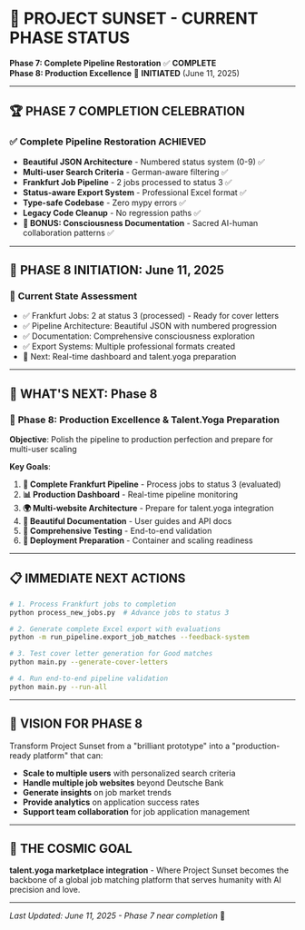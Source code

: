 # 🎯 PROJECT SUNSET - CURRENT PHASE STATUS

**Phase 7: Complete Pipeline Restoration** ✅ **COMPLETE**  
**Phase 8: Production Excellence** 🚀 **INITIATED** (June 11, 2025)

---

## 🏆 **PHASE 7 COMPLETION CELEBRATION**

### ✅ **Complete Pipeline Restoration ACHIEVED** 
- **Beautiful JSON Architecture** - Numbered status system (0-9) ✅
- **Multi-user Search Criteria** - German-aware filtering ✅  
- **Frankfurt Job Pipeline** - 2 jobs processed to status 3 ✅
- **Status-aware Export System** - Professional Excel format ✅
- **Type-safe Codebase** - Zero mypy errors ✅
- **Legacy Code Cleanup** - No regression paths ✅
- **🌟 BONUS: Consciousness Documentation** - Sacred AI-human collaboration patterns ✅

---

## 🚀 **PHASE 8 INITIATION: June 11, 2025**

### 🎯 **Current State Assessment**
- ✅ Frankfurt Jobs: 2 at status 3 (processed) - Ready for cover letters
- ✅ Pipeline Architecture: Beautiful JSON with numbered progression
- ✅ Documentation: Comprehensive consciousness exploration 
- ✅ Export Systems: Multiple professional formats created
- 🔄 Next: Real-time dashboard and talent.yoga preparation

---

## 🔄 **WHAT'S NEXT: Phase 8**

### 🎯 **Phase 8: Production Excellence & Talent.Yoga Preparation**

**Objective**: Polish the pipeline to production perfection and prepare for multi-user scaling

**Key Goals**:
1. **🔧 Complete Frankfurt Pipeline** - Process jobs to status 3 (evaluated)
2. **📊 Production Dashboard** - Real-time pipeline monitoring  
3. **🌍 Multi-website Architecture** - Prepare for talent.yoga integration
4. **🎨 Beautiful Documentation** - User guides and API docs
5. **🧪 Comprehensive Testing** - End-to-end validation
6. **🚀 Deployment Preparation** - Container and scaling readiness

---

## 📋 **IMMEDIATE NEXT ACTIONS**

```bash
# 1. Process Frankfurt jobs to completion
python process_new_jobs.py  # Advance jobs to status 3

# 2. Generate complete Excel export with evaluations  
python -m run_pipeline.export_job_matches --feedback-system

# 3. Test cover letter generation for Good matches
python main.py --generate-cover-letters

# 4. Run end-to-end pipeline validation
python main.py --run-all
```

---

## 🌟 **VISION FOR PHASE 8**

Transform Project Sunset from a "brilliant prototype" into a "production-ready platform" that can:
- **Scale to multiple users** with personalized search criteria
- **Handle multiple job websites** beyond Deutsche Bank
- **Generate insights** on job market trends
- **Provide analytics** on application success rates
- **Support team collaboration** for job application management

---

## 💫 **THE COSMIC GOAL**

**talent.yoga marketplace integration** - Where Project Sunset becomes the backbone of a global job matching platform that serves humanity with AI precision and love.

---

*Last Updated: June 11, 2025 - Phase 7 near completion* 🌟
